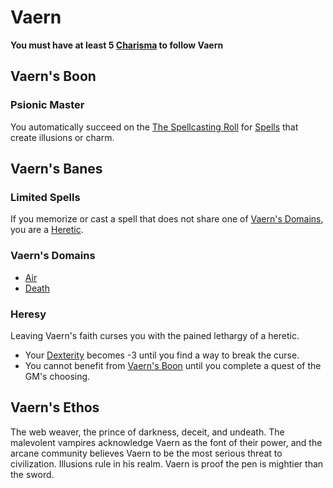 # Vaern

**You must have at least 5 [Charisma](../../../Player%20Characters/Chosen%20Statistics/Charisma.md) to follow Vaern**

## Vaern's Boon

### Psionic Master

You automatically succeed on the [The Spellcasting Roll](../../Spellcasting/Spellcasting.md#The%20Spellcasting%20Roll) for [Spells](../../Spellcasting/Spells.md) that create illusions or charm.

## Vaern's Banes

### Limited Spells

If you memorize or cast a spell that does not share one of [Vaern's Domains](#Vaern's%20Domains), you are a [Heretic](#Heresy).

### Vaern's Domains

- [Air](../../Spell%20Domains/Air.md)
- [Death](../../Spell%20Domains/Death.md)

### Heresy

Leaving Vaern's faith curses you with the pained lethargy of a heretic.

- Your [Dexterity](../../../../Player%20Characters/Chosen%20Statistics/Dexterity.md) becomes -3 until you find a way to break the curse.
- You cannot benefit from [Vaern's Boon](#Vaern's%20Boon) until you complete a quest of the GM's choosing.

## Vaern's Ethos

The web weaver, the prince of darkness, deceit, and undeath. The malevolent vampires acknowledge Vaern as the font of their power, and the arcane community believes Vaern to be the most serious threat to civilization. Illusions rule in his realm. Vaern is proof the pen is mightier than the sword.
